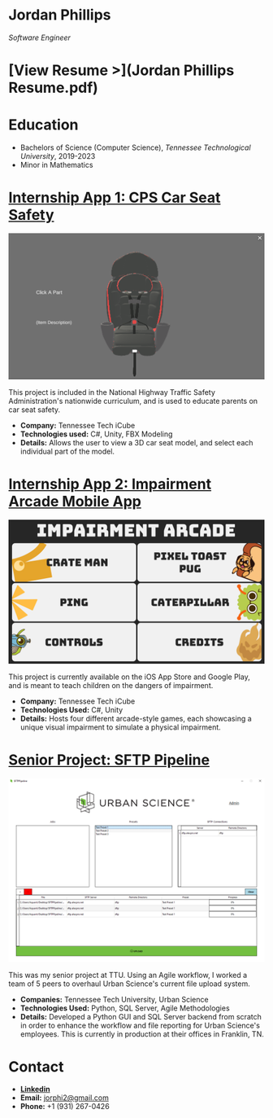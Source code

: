 # Jordan Phillips
*Software Engineer*

# [View Resume >](Jordan Phillips Resume.pdf)

# Education
* Bachelors of Science (Computer Science), *Tennessee Technological University*, 2019-2023
* Minor in Mathematics

# [Internship App 1: CPS Car Seat Safety](https://play.unity.com/mg/other/jordan-phillips-cps-car-seat-safety)
[![alt text](carseatpic.PNG)](https://play.unity.com/mg/other/jordan-phillips-cps-car-seat-safety)

This project is included in the National Highway Traffic Safety Administration's nationwide curriculum, and is used to educate parents on car seat safety.
* **Company:** Tennessee Tech iCube
* **Technologies used:** C#, Unity, FBX Modeling
* **Details:** Allows the user to view a 3D car seat model, and select each individual part of the model.

# [Internship App 2: Impairment Arcade Mobile App](https://play.google.com/store/apps/details?id=com.iCube.ImpairmentArcade)
[![alt text](ScreenShot_MainMenu.png)](https://play.google.com/store/apps/details?id=com.iCube.ImpairmentArcade)

This project is currently available on the iOS App Store and Google Play, and is meant to teach children on the dangers of impairment.
* **Company:** Tennessee Tech iCube
* **Technologies Used:** C#, Unity
* **Details:** Hosts four different arcade-style games, each showcasing a unique visual impairment to simulate a physical impairment.

# [Senior Project: SFTP Pipeline](https://github.com/Jorphi/SFTP-Pipeline)
[![alt text](pipelinepic.PNG)](https://github.com/Jorphi/SFTP-Pipeline)

This was my senior project at TTU. Using an Agile workflow, I worked a team of 5 peers to overhaul Urban Science's current file upload system.
* **Companies:** Tennessee Tech University, Urban Science
* **Technologies Used:** Python, SQL Server, Agile Methodologies
* **Details:** Developed a Python GUI and SQL Server backend from scratch in order to enhance the workflow and file reporting for Urban Science's employees. This is currently in production at their offices in Franklin, TN.

# Contact
* [**Linkedin**](https://www.linkedin.com/in/jorphi)
* **Email:** jorphi2@gmail.com
* **Phone:** +1 (931) 267-0426



